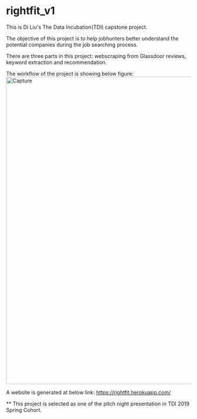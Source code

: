 # rightfit_v1

This is Di Liu's The Data Incubation(TDI) capstone project.

The objective of this project is to help jobhunters better understand the potential companies during the job searching process.

There are three parts in this project: webscraping from Glassdoor reviews, keyword extraction and recommendation.

The workflow of the project is showing below figure:
<img width="838" alt="Capture" src="https://user-images.githubusercontent.com/40007543/58638746-771af600-82c3-11e9-8779-9682b4ad8213.PNG">

A website is generated at below link:
https://rightfit.herokuapp.com/

** This project is selected as one of the pitch night presentation in TDI 2019 Spring Cohort.


